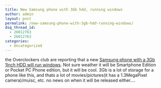 ```yaml
---
title: New Samsung phone with 3Gb hdd, running windows
author: admin
layout: post
permalink: /new-samsung-phone-with-3gb-hdd-running-windows/
dsq_thread_id:
  - 26012763
  - 26012763
categories:
  - Uncategorized
---
```

the Overclockers club are reporting that a new [Samsung phone with a 3Gb 1Inch HDD will run windows][1]. Not sure weather it will be Smartphone Edition or Pocket PC Phone edition, but it will be cool. 3Gb is a lot of storage for a phone like this, and thats a lot of movies/pictures(it has a 1.3MegaPixel camera)/muisc, etc. no news on when it will be released either&#8230;.

 [1]: http://www.overclockersclub.com/?read=1047363